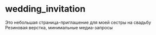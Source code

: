 # wedding_invitation<br>
Это небольшая страница-приглашение для моей сестры на свадьбу<br>
Резиновая верстка, минимальные медиа-запросы
